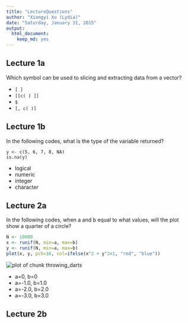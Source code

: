 ```yaml
---
title: "LectureQuestions"
author: "Xiangyi Xu (Lydia)"
date: "Saturday, January 31, 2015"
output:
  html_document:
    keep_md: yes
---
```



## Lecture 1a

Which symbol can be used to slicing and extracting data from a vector?

* `[ ]`
* `[[c( ) ]]`
* `$`
* `[, c( )]`

## Lecture 1b

In the following codes, what is the type of the variable returned?
```
y <- c(5, 6, 7, 8, NA)
is.na(y)
```

* logical
* numeric
* integer
* character

## Lecture 2a

In the following codes, when a and b equal to what values, will the plot show a quarter of a circle?
```r
N <- 10000
x <- runif(N, min=a, max=b)
y <- runif(N, min=a, max=b)
plot(x, y, pch=16, col=ifelse(x^2 + y^2<1, "red", "blue"))
```
![plot of chunk throwing_darts](01b_literate_programming-figure/throwing_darts.png) 

* a=0,    b=0
* a=-1.0, b=1.0
* a=-2.0, b=2.0
* a=-3.0, b=3.0




## Lecture 2b



